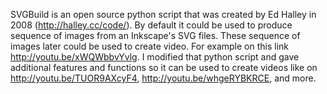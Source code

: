 SVGBuild is an open source python script that was created by Ed Halley in 2008 (http://halley.cc/code/). By default it could be used to produce sequence of images from an Inkscape's SVG files.
These sequence of images later could be used to create video.
For example on this link http://youtu.be/xWQWbbvYvlg. I modified that python script and gave additional features and functions so it can be used to create videos like on http://youtu.be/TUOR9AXcyF4, http://youtu.be/whgeRYBKRCE, and more.
